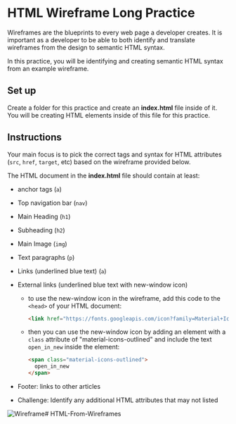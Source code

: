 # HTML Wireframe Long Practice

Wireframes are the blueprints to every web page a developer creates. It is
important as a developer to be able to both identify and translate wireframes
from the design to semantic HTML syntax.

In this practice, you will be identifying and creating semantic HTML syntax from
an example wireframe.

## Set up

Create a folder for this practice and create an __index.html__ file inside of
it. You will be creating HTML elements inside of this file for this practice.

## Instructions

Your main focus is to pick the correct tags and syntax for HTML attributes
(`src`, `href`, `target`, etc) based on the wireframe provided below.

The HTML document in the __index.html__ file should contain at least:

- anchor tags (`a`)
- Top navigation bar (`nav`)
- Main Heading (`h1`)
- Subheading (`h2`)
- Main Image (`img`)
- Text paragraphs (`p`)
- Links (underlined blue text) (`a`)
- External links (underlined blue text with new-window icon)
  - to use the new-window icon in the wireframe, add this code to the `<head>`
    of your HTML document:

    ```html
    <link href="https://fonts.googleapis.com/icon?family=Material+Icons+Outlined" rel="stylesheet">
    ```

  - then you can use the new-window icon by adding an element with a `class`
    attribute of "material-icons-outlined" and include the text `open_in_new`
    inside the element:

    ```html
    <span class="material-icons-outlined">
      open_in_new
    </span>
    ```

- Footer: links to other articles
- Challenge: Identify any additional HTML attributes that may not listed

![Wireframe](https://appacademy-open-assets.s3-us-west-1.amazonaws.com/Modular-Curriculum/content/css/html-practice-wireframe.png)# HTML-From-Wireframes
